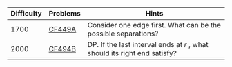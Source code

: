 | Difficulty | Problems | Hints |
| -------- | -------- | -------- |
| 1700 | [CF449A](https://codeforces.com/problemset/problem/449/A) | Consider one edge first. What can be the possible separations? |
| 2000 | [CF494B](https://codeforces.com/problemset/problem/494/B) | DP. If the last interval ends at $r$ , what should its right end satisfy? |
